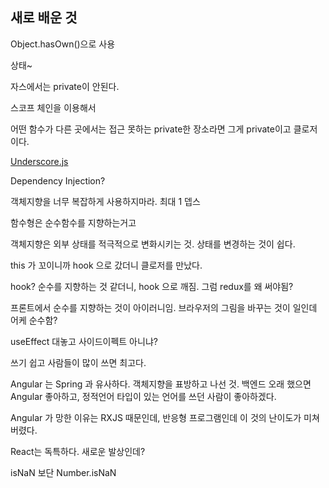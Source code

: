 ## 새로 배운 것
Object.hasOwn()으로 사용

상태~

자스에서는 private이 안된다.

스코프 체인을 이용해서

어떤 함수가 다른 곳에서는 접근 못하는 private한 장소라면 그게 private이고 클로저이다.

[Underscore.js](https://underscorejs.org/#has)

Dependency Injection?

객체지향을 너무 복잡하게 사용하지마라. 최대 1 뎁스

함수형은 순수함수를 지향하는거고

객체지향은 외부 상태를 적극적으로 변화시키는 것. 상태를 변경하는 것이 쉽다. 

this 가 꼬이니까 hook 으로 갔더니 클로저를 만났다.

hook? 순수를 지향하는 것 같더니, hook 으로 깨짐. 그럼 redux를 왜 써야됨?

프론트에서 순수를 지향하는 것이 아이러니임. 브라우저의 그림을 바꾸는 것이 일인데 어케 순수함?

useEffect 대놓고 사이드이펙트 아니냐?

쓰기 쉽고 사람들이 많이 쓰면 최고다.

Angular 는 Spring 과 유사하다. 객체지향을 표방하고 나선 것. 백엔드 오래 했으면 Angular 좋아하고, 정적언어 타입이 있는 언어를 쓰던 사람이 좋아하겠다.

Angular 가 망한 이유는 RXJS 때문인데, 반응형 프로그램인데 이 것의 난이도가 미쳐버렸다.

React는 독특하다. 새로운 발상인데?

isNaN 보단 Number.isNaN
